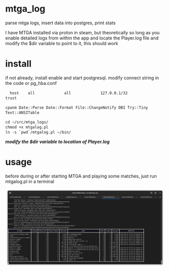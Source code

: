 # mtga_log
parse mtga logs, insert data into postgres, print stats

I have MTGA installed via proton in steam, but theoretically so long as you enable detailed logs from within the app
and locate the Player.log file and modify the $dir variable to point to it, this should work

# install

  if not already, install enable and start postgresql.
  modify connect string in the code or pg_hba.conf
```...
  host    all             all             127.0.0.1/32            trust
```

```
cpanm Date::Parse Date::Format File::ChangeNotify DBI Try::Tiny Text::ANSITable
```

```
cd ~/src/mtga_logs/
chmod +x mtgalog.pl
ln -s `pwd`/mtgalog.pl ~/bin/
```

  ****modify* the $dir variable to location of Player.log***

# usage
 
  before during or after starting MTGA and playing some matches, just run mtgalog.pl in a terminal

![Screenshot](screenshot.png "Screenshot")

